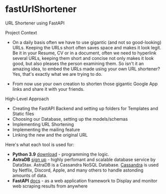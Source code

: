 # fastUrlShortener
URL Shortener using FastAPI

Project Context

- On a daily basis often we have to use gigantic (and not so good-looking) URLs. Keeping the URLs short often saves space and makes it look legit. Be it in your Resume, CV or in a document, often we need to hyperlink several URLs, keeping them short and concise not only makes it look good, but also pleases the person examining them. So isn't it an amazing idea, to embed the URLs made using your own URL shortener? Yes, that's exactly what we are trying to do.

- From now use your own creation to shorten those gigantic Google App links and share it with your friends.

High-Level Approach

- Creating the FastAPI Backend and setting up folders for Templates and Static files
- Choosing our Database, setting up the models/schemas
- Implementing URL Shortening
- Implementing the mailing feature
- Linking the new and the original URL

Here's what each tool is used for:

- **Python 3.9** [download](https://www.python.org/download/) - programming the logic.
- **AstraDB** [sign up](https://dtsx.io/3nQnjz1) - highly perfomant and scalable database service by DataStax. AstraDB is a Cassandra NoSQL Database. [Cassandra](https://cassandra.apache.org/_/index.html) is used by Netflix, Discord, Apple, and many others to handle astonding amounts of data.
- **FastAPI** [docs](https://fastapi.tiangolo.com/) - as a web application framework to Display and monitor web scraping results from anywhere

